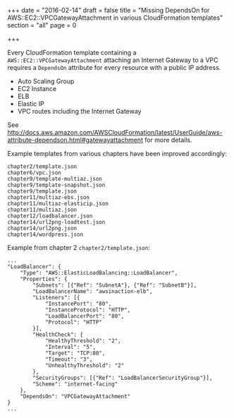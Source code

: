 +++
date = "2016-02-14"
draft = false
title = "Missing DependsOn for AWS::EC2::VPCGatewayAttachment in various CloudFormation templates"
section = "all"
page = 0

+++

Every CloudFormation template containing a ``AWS::EC2::VPCGatewayAttachment`` attaching an Internet Gateway to a VPC requires a ``DependsOn`` attribute for every resource with a public IP address.

* Auto Scaling Group
* EC2 Instance
* ELB
* Elastic IP
* VPC routes including the Internet Gateway

See http://docs.aws.amazon.com/AWSCloudFormation/latest/UserGuide/aws-attribute-dependson.html#gatewayattachment for more details.

Example templates from various chapters have been improved accordingly:

```
chapter2/template.json
chapter6/vpc.json
chapter9/template-multiaz.json
chapter9/template-snapshot.json
chapter9/template.json
chapter11/multiaz-ebs.json
chapter11/multiaz-elasticip.json
chapter11/multiaz.json
chapter12/loadbalancer.json
chapter14/url2png-loadtest.json
chapter14/url2png.json
chapter14/wordpress.json
```

Example from chapter 2 ``chapter2/template.json``:

```
...
"LoadBalancer": {
	"Type": "AWS::ElasticLoadBalancing::LoadBalancer",
	"Properties": {
		"Subnets": [{"Ref": "SubnetA"}, {"Ref": "SubnetB"}],
		"LoadBalancerName": "awsinaction-elb",
		"Listeners": [{
			"InstancePort": "80",
			"InstanceProtocol": "HTTP",
			"LoadBalancerPort": "80",
			"Protocol": "HTTP"
		}],
		"HealthCheck": {
			"HealthyThreshold": "2",
			"Interval": "5",
			"Target": "TCP:80",
			"Timeout": "3",
			"UnhealthyThreshold": "2"
		},
		"SecurityGroups": [{"Ref": "LoadBalancerSecurityGroup"}],
		"Scheme": "internet-facing"
	},
	"DependsOn": "VPCGatewayAttachment"
}
...
```
